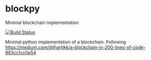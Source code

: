 # blockpy
Minimal blockchain implementation

[![Build Status](https://travis-ci.org/Edorka/blockpy.svg?branch=master)](https://travis-ci.org/Edorka/blockpy)

Minimal python implementation of a blockchain. Following https://medium.com/@lhartikk/a-blockchain-in-200-lines-of-code-963cc1cc0e54
